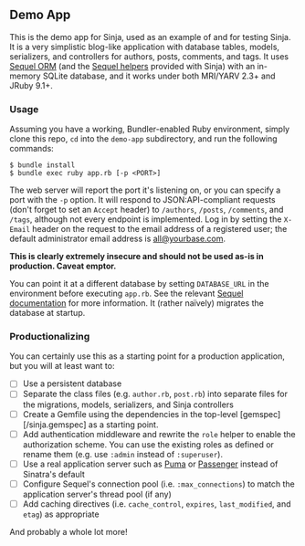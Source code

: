 ## Demo App

This is the demo app for Sinja, used as an example of and for testing Sinja. It
is a very simplistic blog-like application with database tables, models,
serializers, and controllers for authors, posts, comments, and tags. It uses
[Sequel ORM](http://sequel.jeremyevans.net) (and the [Sequel
helpers](/lib/sinja/helpers/sequel.rb) provided with Sinja) with an in-memory
SQLite database, and it works under both MRI/YARV 2.3+ and JRuby 9.1+.

### Usage

Assuming you have a working, Bundler-enabled Ruby environment, simply clone
this repo, `cd` into the `demo-app` subdirectory, and run the following
commands:

```
$ bundle install
$ bundle exec ruby app.rb [-p <PORT>]
```

The web server will report the port it's listening on, or you can specify a
port with the `-p` option. It will respond to JSON:API-compliant requests
(don't forget to set an `Accept` header) to `/authors`, `/posts`, `/comments`,
and `/tags`, although not every endpoint is implemented. Log in by setting the
`X-Email` header on the request to the email address of a registered user; the
default administrator email address is all@yourbase.com.

**This is clearly extremely insecure and should not be used as-is in production.
Caveat emptor.**

You can point it at a different database by setting `DATABASE_URL` in the
environment before executing `app.rb`. See the relevant [Sequel
documentation](http://sequel.jeremyevans.net/rdoc/files/doc/opening_databases_rdoc.html)
for more information. It (rather na&iuml;vely) migrates the database at
startup.

### Productionalizing

You can certainly use this as a starting point for a production application,
but you will at least want to:

- [ ] Use a persistent database
- [ ] Separate the class files (e.g. `author.rb`, `post.rb`) into separate
      files for the migrations, models, serializers, and Sinja controllers
- [ ] Create a Gemfile using the dependencies in the top-level
      [gemspec][/sinja.gemspec] as a starting point.
- [ ] Add authentication middleware and rewrite the `role` helper to enable
      the authorization scheme. You can use the existing roles as defined or
      rename them (e.g. use `:admin` instead of `:superuser`).
- [ ] Use a real application server such as [Puma](http://puma.io) or
      [Passenger](https://www.phusionpassenger.com) instead of Sinatra's
      default
- [ ] Configure Sequel's connection pool (i.e. `:max_connections`) to match the
      application server's thread pool (if any)
- [ ] Add caching directives (i.e. `cache_control`, `expires`, `last_modified`,
      and `etag`) as appropriate

And probably a whole lot more!
